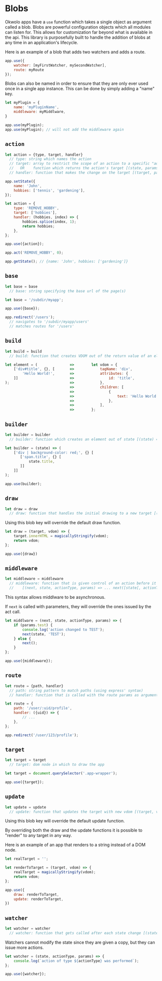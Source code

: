 # Blobs

Okwolo apps have a `use` function which takes a single object as argument called a blob. Blobs are powerful configuration objects which all modules can listen for. This allows for customization far beyond what is available in the api. This library is purposefully built to handle the addition of blobs at any time in an application's lifecycle.

Here is an example of a blob that adds two watchers and adds a route.

````javascript
app.use({
    watcher: [myFirstWatcher, mySecondWatcher],
    route: myRoute
});
````

Blobs can also be named in order to ensure that they are only ever used once in a single app instance. This can be done by simply adding a "name" key.

````javascript
let myPlugin = {
    name: 'myPluginName',
    middleware: myMiddlware,
}

app.use(myPlugin);
app.use(myPlugin); // will not add the middleware again
````

## `action`

````javascript
let action = {type, target, handler}
  // type: string which names the action
  // target: array to restrict the scope of an action to a specific "address" in the state
  //   OR    function which returns the action's target [(state, params) => ... target]
  // handler: function that makes the change on the target [(target, params) => modifiedTarget]
````

````javascript
app.setState({
    name: 'John',
    hobbies: ['tennis', 'gardening'],
});

let action = {
    type: 'REMOVE_HOBBY',
    target: ['hobbies'],
    handler: (hobbies, index) => {
        hobbies.splice(index, 1);
        return hobbies;
    },
};

app.use({action});

app.act('REMOVE_HOBBY', 0);

app.getState(); // {name: 'John', hobbies: ['gardening']}
````

## `base`

````javascript
let base = base
  // base: string specifying the base url of the page(s)
````

````javascript
let base = '/subdir/myapp';

app.use({base});

app.redirect('/users');
  // navigates to '/subdir/myapp/users'
  // matches routes for '/users'
````

## `build`

````javascript
let build = build
  // build: function that creates VDOM out of the return value of an element [(element) => vdom]
````

````javascript
let element = (               =>        let vdom = {
    ['div#title', {}, [       =>            tagName: 'div',
        'Hello World!',       =>            attributes: {
    ]]                        =>                id: 'title',
);                            =>            },
                              =>            children: [
                              =>                {
                              =>                    text: 'Hello World!',
                              =>                },
                              =>            ],
                              =>        };
````

## `builder`

````javascript
let builder = builder
  // builder: function which creates an element out of state [(state) => element]
````

````javascript
let builder = (state) => (
    ['div | background-color: red;', {} [
       ['span.title', {} [
           state.title,
       ]]
    ]]
);

app.use(builder);
````

## `draw`

````javascript
let draw = draw
  // draw: function that handles the initial drawing to a new target [(target, vdom) => ... vdom]
````

Using this blob key will override the default draw function.

````javascript
let draw = (target, vdom) => {
    target.innerHTML = magicallyStringify(vdom);
    return vdom;
};

app.use({draw})
````

## `middleware`

````javascript
let middleware = middleware
  // middleware: function that is given control of an action before it is executed
  //    [(next, state, actionType, params) => ... next([state[, actionType[, params]]])]
````

This syntax allows middlware to be asynchronous.

If `next` is called with parameters, they will override the ones issued by the act call.

````javascript
let middlware = (next, state, actionType, params) => {
    if (params.test) {
        console.log('action changed to TEST');
        next(state, 'TEST');
    } else {
        next();
    }
};

app.use({middleware});
````

## `route`

````javascript
let route = {path, handler}
  // path: string pattern to match paths (using express' syntax)
  // handler: function that is called with the route params as argument [(routeParams) => ...]
````

````javascript
let route = {
    path: '/user/:uid/profile',
    handler: ({uid}) => {
        // ...
    },
};

app.redirect('/user/123/profile');
````

## `target`

````javascript
let target = target
  // target: dom node in which to draw the app
````

````javascript
let target = document.querySelector('.app-wrapper');

app.use({target});
````

## `update`

````javascript
let update = update
  // update: function that updates the target with new vdom [(target, vdom, currentVdom) => ... vdom]
````

Using this blob key will override the default update function.

By overriding both the draw and the update functions it is possible to "render" to any target in any way.

Here is an example of an app that renders to a string instead of a DOM node.

````javascript
let realTarget = '';

let renderToTarget = (target, vdom) => {
    realTarget = magicallyStringify(vdom);
    return vdom;
};

app.use({
    draw: renderToTarget,
    update: renderToTarget,
})
````

## `watcher`

````javascript
let watcher = watcher
  // watcher: function that gets called after each state change [(state, actionType, params) => ...]
````

Watchers cannot modify the state since they are given a copy, but they can issue more actions.

````javascript
let watcher = (state, actionType, params) => {
    console.log(`action of type ${actionType} was performed`);
};

app.use({watcher});
````
